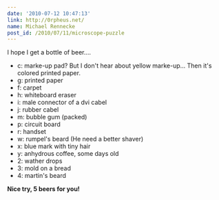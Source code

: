 ```yaml
---
date: '2010-07-12 10:47:13'
link: http://0rpheus.net/
name: Michael Rennecke
post_id: /2010/07/11/microscope-puzzle
---
```


I hope I get a bottle of beer....

* c: marke-up pad? But I don't hear about yellow marke-up... Then it's colored printed paper.
* g: printed paper
* f:  carpet
* h: whiteboard eraser
* i:  male connector of a dvi cabel
* j:  rubber cabel
* m: bubble gum (packed)
* p: circuit board
* r: handset
* w: rumpel's beard (He need a better shaver)
* x: blue mark with tiny hair
* y: anhydrous coffee, some days old
* 2: wather drops
* 3: mold on a bread
* 4: martin's beard

<strong>Nice try, 5 beers for you!</strong>
